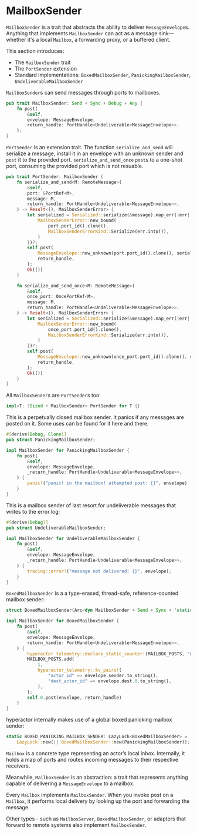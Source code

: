 # MailboxSender

`MailboxSender` is a trait that abstracts the ability to deliver `MessageEnvelope`s. Anything that implements `MailboxSender` can act as a message sink—whether it's a local `Mailbox`, a forwarding proxy, or a buffered client.

This section introduces:

- The `MailboxSender` trait
- The `PortSender` extension
- Standard implementations: `BoxedMailboxSender`, `PanickingMailboxSender`, `UndeliverableMailboxSender`

`MailboxSender`s can send messages through ports to mailboxes.
```rust
pub trait MailboxSender: Send + Sync + Debug + Any {
    fn post(
        &self,
        envelope: MessageEnvelope,
        return_handle: PortHandle<Undeliverable<MessageEnvelope>>,
    );
}
```

`PortSender` is an extension trait. The function `serialize_and_send` will serialize a message, install it in an envelope with an unknown sender and `post` it to the provided port. `serialize_and_send_once` `post`s to a one-shot port, consuming the provided port which is not resuable.
```rust
pub trait PortSender: MailboxSender {
    fn serialize_and_send<M: RemoteMessage>(
        &self,
        port: &PortRef<M>,
        message: M,
        return_handle: PortHandle<Undeliverable<MessageEnvelope>>,
    ) -> Result<(), MailboxSenderError> {
        let serialized = Serialized::serialize(&message).map_err(|err| {
            MailboxSenderError::new_bound(
                port.port_id().clone(),
                MailboxSenderErrorKind::Serialize(err.into()),
            )
        })?;
        self.post(
            MessageEnvelope::new_unknown(port.port_id().clone(), serialized),
            return_handle,
        );
        Ok(())
    }

    fn serialize_and_send_once<M: RemoteMessage>(
        &self,
        once_port: OncePortRef<M>,
        message: M,
        return_handle: PortHandle<Undeliverable<MessageEnvelope>>,
    ) -> Result<(), MailboxSenderError> {
        let serialized = Serialized::serialize(&message).map_err(|err| {
            MailboxSenderError::new_bound(
                once_port.port_id().clone(),
                MailboxSenderErrorKind::Serialize(err.into()),
            )
        })?;
        self.post(
            MessageEnvelope::new_unknown(once_port.port_id().clone(), serialized),
            return_handle,
        );
        Ok(())
    }
}
```
All `MailboxSender`s are `PortSender`s too:
```rust
impl<T: ?Sized + MailboxSender> PortSender for T {}
```
This is a perpetually closed mailbox sender. It panics if any messages are posted on it. Some uses can be found for it here and there.
```rust
#[derive(Debug, Clone)]
pub struct PanickingMailboxSender;

impl MailboxSender for PanickingMailboxSender {
    fn post(
        &self,
        envelope: MessageEnvelope,
        _return_handle: PortHandle<Undeliverable<MessageEnvelope>>,
    ) {
        panic!("panic! in the mailbox! attempted post: {}", envelope)
    }
}
```
This is a mailbox sender of last resort for undeliverable messages that writes to the error log:
```rust
#[derive(Debug)]
pub struct UndeliverableMailboxSender;

impl MailboxSender for UndeliverableMailboxSender {
    fn post(
        &self,
        envelope: MessageEnvelope,
        _return_handle: PortHandle<Undeliverable<MessageEnvelope>>,
    ) {
        tracing::error!("message not delivered: {}", envelope);
    }
}
```

`BoxedMailboxSender`  is a a type-erased, thread-safe, reference-counted mailbox sender:
```rust
struct BoxedMailboxSender(Arc<dyn MailboxSender + Send + Sync + 'static>);

impl MailboxSender for BoxedMailboxSender {
    fn post(
        &self,
        envelope: MessageEnvelope,
        return_handle: PortHandle<Undeliverable<MessageEnvelope>>,
    ) {
        hyperactor_telemetry::declare_static_counter!(MAILBOX_POSTS, "mailbox.posts");
        MAILBOX_POSTS.add(
            1,
            hyperactor_telemetry::kv_pairs!(
                "actor_id" => envelope.sender.to_string(),
                "dest_actor_id" => envelope.dest.0.to_string(),
            ),
        );
        self.0.post(envelope, return_handle)
    }
}
```
hyperactor internally makes use of a global boxed panicking mailbox sender:
```rust
static BOXED_PANICKING_MAILBOX_SENDER: LazyLock<BoxedMailboxSender> =
    LazyLock::new(|| BoxedMailboxSender::new(PanickingMailboxSender));
```

`Mailbox` is a concrete type representing an actor’s local inbox. Internally, it holds a map of ports and routes incoming messages to their respective receivers.

Meanwhile, `MailboxSender` is an abstraction: a trait that represents anything capable of delivering a `MessageEnvelope` to a mailbox.

Every `Mailbox` implements `MailboxSender`. When you invoke post on a `Mailbox`, it performs local delivery by looking up the port and forwarding the message.

Other types - such as `MailboxServer`, `BoxedMailboxSender`, or adapters that forward to remote systems  also implement `MailboxSender`.
